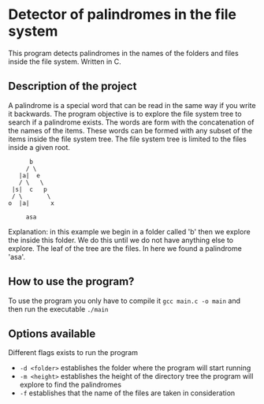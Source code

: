 # Detector of palindromes in the file system
This program detects palindromes in the names of the folders and files inside the file system. Written in C.

## Description of the project
A palindrome is a special word that can be read in the same way if you write it backwards. The program objective is to explore the file system
tree to search if a palindrome exists. The words are form with the concatenation of the names of the items. These words can be formed with any subset
of the items inside the file system tree. The file system tree is limited to the files inside a given root.

          b
         / \  
       |a|  e
       / \   \
     |s|  c   p
     / \       \
    o  |a|      x

         asa

Explanation: in this example we begin in a folder called 'b' then we explore the inside this folder. We do this until we do not have anything else to
explore. The leaf of the tree are the files. In here we found a palindrome 'asa'.

## How to use the program?
To use the program you only have to compile it ```gcc main.c -o main``` and then run the executable ```./main```

## Options available
Different flags exists to run the program
- ```-d <folder>``` establishes the folder where the program will start running
- ```-m <height>``` establishes the height of the directory tree the program will explore to find the palindromes
- ```-f``` establishes that the name of the files are taken in consideration